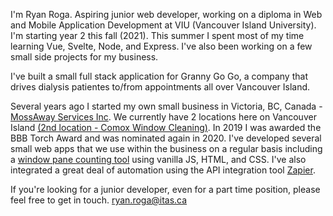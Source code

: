 I'm Ryan Roga. Aspiring junior web developer, working on a diploma in Web and Mobile Application Development at VIU (Vancouver Island University). I'm starting year 2 this fall (2021). This summer I spent most of my time learning Vue, Svelte, Node, and Express. I've also been working on a few small side projects for my business.

I've built a small full stack application for Granny Go Go, a company that drives dialysis patientes to/from appointments all over Vancouver Island.

Several years ago I started my own small business in Victoria, BC, Canada - [MossAway Services Inc](https://www.mossaway.ca). We currently have 2 locations here on Vancouver Island [(2nd location - Comox Window Cleaning)](https://www.comoxwindowcleaning.com). In 2019 I was awarded the BBB Torch Award and was nominated again in 2020. I've developed several small web apps that we use within the business on a regular basis including a [window pane counting tool](https://nicdgl113.github.io/course-project-vonroga/) using vanilla JS, HTML, and CSS. I've also integrated a great deal of automation using the API integration tool [Zapier](https://zapier.com/). 

If you're looking for a junior developer, even for a part time position, please feel free to get in touch. 
[ryan.roga@itas.ca](mailto:ryan.roga@itas.ca)
